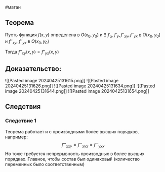 #матан 
## Теорема
Пусть функция $f(x, y)$ определена в $O(x_0, y_0)$ и $\exists \ f'_x, f'_y, f''_{xy}, f''_{yx}$ в $O(x_0, y_0)$ и $f''_{xy}, \ f''_{yx}$ в $O(x_0, y_0)$

Тогда $f''_{xy}(x, y) = f''_{yx} (x, y)$
## Доказательство:
![[Pasted image 20240425131615.png]]
![[Pasted image 20240425131626.png]]
![[Pasted image 20240425131634.png]]
![[Pasted image 20240425131644.png]]
![[Pasted image 20240425131654.png]]
## Следствия
### Следствие 1
Теорема работает и с производными более высших порядков, например: $$f'''_{xxy} = f'''_{xyx} = f'''_{yxx}$$
Но тоже требуется непрерывность производных в более высших порядках. Главное, чтобы состав был одинаковый (количество переменных было соответственным)
